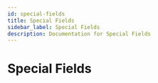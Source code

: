 ```yaml
---
id: special-fields
title: Special Fields
sidebar_label: Special Fields
description: Documentation for Special Fields
---
```


# Special Fields
